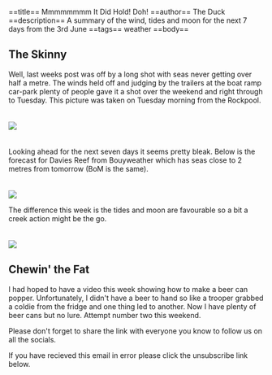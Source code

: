 ==title==
 Mmmmmmmm It Did Hold! Doh!
==author==
 The Duck
==description==
 A summary of the wind, tides and moon for the next 7 days from the 3rd June
==tags==
 weather
==body==

 The Skinny
 ----------

 Well, last weeks post was off by a long shot with seas never getting over half a metre. The winds held off and judging by the trailers at the boat ramp car-park plenty of people gave it a shot over the weekend and right through to Tuesday. This picture was taken on Tuesday morning from the Rockpool.

 <img style="padding-top: 20px; padding-bottom: 20px;" src="https://ducksnutsfishing.com/images/posts/02-june-tsv.jpg">

 Looking ahead for the next seven days it seems pretty bleak. Below is the forecast for Davies Reef from Bouyweather which has seas close to 2 metres from tomorrow (BoM is the same).

 <img style="padding-top: 20px;" src="https://ducksnutsfishing.com/images/posts/02-june-wind-davies.png">

 The difference this week is the tides and moon are favourable so a bit a creek action might be the go.

 <img style="padding-top: 20px;" src="https://ducksnutsfishing.com/images/posts/02-june-tides.png">

 Chewin' the Fat
 ---------------

 I had hoped to have a video this week showing how to make a beer can popper. Unfortunately, I didn't have a beer to hand so like a trooper grabbed a coldie from the fridge and one thing led to another. Now I have plenty of beer cans but no lure. Attempt number two this weekend.

 Please don't forget to share the link with everyone you know to follow us on all the socials.

 If you have recieved this email in error please click the unsubscribe link below.


